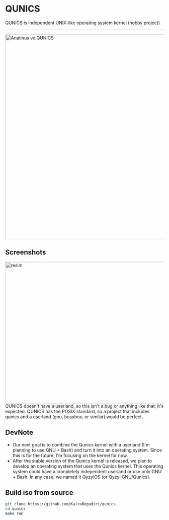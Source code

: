 # QUNICS
QUNICS is independent UNIX-like operating system kernel (hobby project)
<hr>
<img width="1600" height="650" alt="Anatinus ve QUNICS" src="https://github.com/user-attachments/assets/942b0d27-63db-44d8-a15b-1924a7e18f97" />

## Screenshots
<img width="822" height="449" alt="resim" src="https://github.com/user-attachments/assets/0745882c-824d-4c89-afeb-bc059fb07380" />
QUNICS doesn't have a userland, so this isn't a bug or anything like that; it's expected. QUNICS has the POSIX standard, so a project that includes qunics and a userland (gnu, busybox, or similar) would be perfect.

## DevNote
- Our next goal is to combine the Qunics kernel with a userland (I'm planning to use GNU + Bash) and turn it into an operating system. Since this is for the future, I'm focusing on the kernel for now.
- After the stable version of the Qunics kernel is released, we plan to develop an operating system that uses the Qunics kernel. This operating system could have a completely independent userland or use only GNU + Bash. In any case, we named it QyzylOS (or Qyzyl GNU/Qunics).

## Build iso from source
```bash
git clone https://github.com/KairaBegudiri/qunics
cd qunics
make run
```

